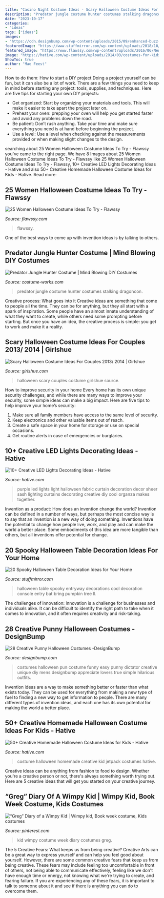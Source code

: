 ```yaml
---
title: "Casino Night Costume Ideas - Scary Halloween Costume Ideas For Couples 2013/ 2014"
description: "Predator jungle costume hunter costumes stalking dragoncon"
date: "2023-10-17"
categories:
- "ideas"
tags: ["ideas"]
images:
- "https://cdn.designbump.com/wp-content/uploads/2015/09/enhanced-buzz-391-1441982255-5.jpg"
featuredImage: "https://www.stuffmirror.com/wp-content/uploads/2018/10/Spooky-Halloween-Table-Decorations11.jpg"
featured_image: "https://www.flawssy.com/wp-content/uploads/2016/06/New-Halloween-Costumes-Ideas-Adult-Sexy-costumes.jpg"
image: "https://hative.com/wp-content/uploads/2014/03/costumes-for-kids/9-jetpack-for-kid-costume.jpg"
ShowToc: true
author: "Mae Feest"
---
```



How to do them: How to start a DIY project
Doing a project yourself can be fun, but it can also be a lot of work. There are a few things you need to keep in mind before starting any project: tools, supplies, and techniques. Here are five tips for starting your own DIY projects: 
- Get organized: Start by organizing your materials and tools. This will make it easier to take apart the project later on. 
- Preheat your oven: prepping your oven will help you get started faster and avoid any problems down the road. 
- Be patient: Don’t rush anything. Take your time and make sure everything you need is at hand before beginning the project. 
- Use a level: Use a level when checking against the measurements provided or when making slight changes to the design.

	

		
searching about 25 Women Halloween Costume Ideas To Try - Flawssy you've came to the right page. We have 8 Images about 25 Women Halloween Costume Ideas To Try - Flawssy like 25 Women Halloween Costume Ideas To Try - Flawssy, 10+ Creative LED Lights Decorating Ideas - Hative and also 50+ Creative Homemade Halloween Costume Ideas for Kids - Hative. Read more:
		
    
## 25 Women Halloween Costume Ideas To Try - Flawssy

<img loading=lazy src="https://www.flawssy.com/wp-content/uploads/2016/06/New-Halloween-Costumes-Ideas-Adult-Sexy-costumes.jpg" onerror="this.onerror=null;this.src='https://tse2.mm.bing.net/th?id=OIP.uStp6iGSDPn3J6e5mzX5vQHaLA&amp;pid=15.1';" alt="25 Women Halloween Costume Ideas To Try - Flawssy">

_Source: flawssy.com_

>flawssy. 

	

One of the best ways to come up with invention ideas is by talking to others.

    
## Predator Jungle Hunter Costume | Mind Blowing DIY Costumes

<img loading=lazy src="https://photos.costume-works.com/full/predator_jungle_hunter.jpg" onerror="this.onerror=null;this.src='https://tse4.mm.bing.net/th?id=OIP.EfTRMNjSfwEs_-jT9KAd9wHaNK&amp;pid=15.1';" alt="Predator Jungle Hunter Costume | Mind Blowing DIY Costumes">

_Source: costume-works.com_

>predator jungle costume hunter costumes stalking dragoncon. 

	

Creative process: What goes into it
Creative ideas are something that come to people all the time. They can be for anything, but they all start with a spark of inspiration. Some people have an almost innate understanding of what they want to create, while others need some prompting before starting. But once you have an idea, the creative process is simple: you get to work and make it a reality.

    
## Scary Halloween Costume Ideas For Couples 2013/ 2014 | Girlshue

<img loading=lazy src="https://www.girlshue.com/wp-content/uploads/2016/07/unnamed-file-2469.jpg" onerror="this.onerror=null;this.src='https://tse3.mm.bing.net/th?id=OIP.TNVHGp0HVQ-ok4n5YbcskwHaLc&amp;pid=15.1';" alt="Scary Halloween Costume Ideas For Couples 2013/ 2014 | Girlshue">

_Source: girlshue.com_

>halloween scary couples costume girlshue source. 

	

How to improve security in your home
Every home has its own unique security challenges, and while there are many ways to improve your security, some simple ideas can make a big impact. Here are five tips to help improve your home’s security:
1. Make sure all family members have access to the same level of security.
2. Keep electronics and other valuable items out of reach.
3. Create a safe space in your home for storage or use on special occasions.
4. Get routine alerts in case of emergencies or burglaries.

    
## 10+ Creative LED Lights Decorating Ideas - Hative

<img loading=lazy src="https://hative.com/wp-content/uploads/2014/08/led-light-decorating/5-led-light-curtain.jpg" onerror="this.onerror=null;this.src='https://tse1.mm.bing.net/th?id=OIP.9er6BojsWgrIzx1PssNEmAHaLH&amp;pid=15.1';" alt="10+ Creative LED Lights Decorating Ideas - Hative">

_Source: hative.com_

>purple led lights light halloween fabric curtain decoration decor sheer sash lighting curtains decorating creative diy cool organza makes together. 

	

Invention as a product: How does an invention change the world?
Invention can be defined in a number of ways, but perhaps the most concise way is to say that an invention is a new way of doing something. Inventions have the potential to change how people live, work, and play and can make the world a better place. Some embodiments of this idea are more tangible than others, but all inventions offer potential for change.

    
## 20 Spooky Halloween Table Decoration Ideas For Your Home

<img loading=lazy src="https://www.stuffmirror.com/wp-content/uploads/2018/10/Spooky-Halloween-Table-Decorations11.jpg" onerror="this.onerror=null;this.src='https://tse4.mm.bing.net/th?id=OIP.WEngXRDHXfFDXiD8ZyKV0QHaKB&amp;pid=15.1';" alt="20 Spooky Halloween Table Decoration Ideas for Your Home">

_Source: stuffmirror.com_

>halloween table spooky entryway decorations cool decoration console entry bat bring pumpkin tree ll. 

	

The challenges of innovation:
Innovation is a challenge for businesses and individuals alike. It can be difficult to identify the right path to take when it comes to innovation, and it often requires creativity and risk-taking.

    
## 28 Creative Punny Halloween Costumes -DesignBump

<img loading=lazy src="https://cdn.designbump.com/wp-content/uploads/2015/09/enhanced-buzz-391-1441982255-5.jpg" onerror="this.onerror=null;this.src='https://tse1.mm.bing.net/th?id=OIP._kJmgTFSIPw4u_eDPRdO8AHaLJ&amp;pid=15.1';" alt="28 Creative Punny Halloween Costumes -DesignBump">

_Source: designbump.com_

>costumes halloween pun costume funny easy punny dictator creative unique diy mens designbump appreciate lovers true simple hilarious outfits. 

	

Invention ideas are a way to make something better or faster than what exists today. They can be used for everything from making a new type of fuel to finding a new way to get information to people. There are many different types of invention ideas, and each one has its own potential for making the world a better place.

    
## 50+ Creative Homemade Halloween Costume Ideas For Kids - Hative

<img loading=lazy src="https://hative.com/wp-content/uploads/2014/03/costumes-for-kids/9-jetpack-for-kid-costume.jpg" onerror="this.onerror=null;this.src='https://tse3.mm.bing.net/th?id=OIP.wQ3WQ5j31xwxFkx8XTnp2wHaJ3&amp;pid=15.1';" alt="50+ Creative Homemade Halloween Costume Ideas for Kids - Hative">

_Source: hative.com_

>costume halloween homemade creative kid jetpack costumes hative. 

	

Creative ideas can be anything from fashion to food to design. Whether you're a creative person or not, there's always something worth trying out. Here are 5 creative ideas that will get you started on your creative journey.

    
## “Greg” Diary Of A Wimpy Kid | Wimpy Kid, Book Week Costume, Kids Costumes

<img loading=lazy src="https://i.pinimg.com/736x/22/70/6c/22706c086f76d5bc62a2103c39892221.jpg" onerror="this.onerror=null;this.src='https://tse1.mm.bing.net/th?id=OIP.SxEbhZ4uYSUXV26MaEmw_AHaJ3&amp;pid=15.1';" alt="“Greg” Diary of a Wimpy Kid | Wimpy kid, Book week costume, Kids costumes">

_Source: pinterest.com_

>kid wimpy costume week diary costumes greg. 

	

The 5 Creative Fears: What keeps us from being creative?
Creative Arts can be a great way to express yourself and can help you feel good about yourself. However, there are some common creative fears that keep us from being creative. These fears may include feeling too uncomfortable in front of others, not being able to communicate effectively, feeling like we don't have enough time or energy, not knowing what we're trying to create, and fearing failure. If you are experiencing any of these fears, it is important to talk to someone about it and see if there is anything you can do to overcome them.

